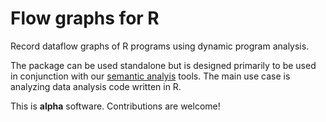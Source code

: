 # Flow graphs for R

Record dataflow graphs of R programs using dynamic program analysis.

The package can be used standalone but is designed primarily to be used in conjunction with our [semantic analyis](https://github.com/IBM/semanticflowgraph) tools. The main use case is analyzing data analysis code written in R.

This is **alpha** software. Contributions are welcome!